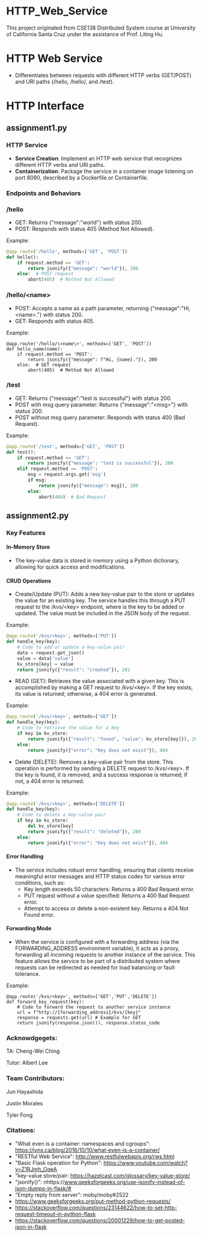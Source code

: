 # HTTP_Web_Service
This project originated from CSE138 Distributed System course at University of California Santa Cruz under the assistance of Prof. Liting Hu. 

# HTTP Web Service
- Differentiates between requests with different HTTP verbs (GET/POST) and URI paths (/hello, /hello/<name>, and /test).


# HTTP Interface
## assignment1.py
### HTTP Service
- **Service Creation**: Implement an HTTP web service that recognizes different HTTP verbs and URI paths.
- **Containerization**: Package the service in a container image listening on port 8090, described by a Dockerfile or Containerfile.

### Endpoints and Behaviors
### /hello
- GET: Returns {"message":"world"} with status 200.
- POST: Responds with status 405 (Method Not Allowed).

Example:
```python
@app.route('/hello', methods=['GET', 'POST'])
def hello():
    if request.method == 'GET':
        return jsonify({"message": "world"}), 200
    else:  # POST request
        abort(405)  # Method Not Allowed
```

### /hello/\<name\>
- POST: Accepts a name as a path parameter, returning {"message":"Hi, \<name\>."} with status 200.
- GET: Responds with status 405.

Example:
```
@app.route('/hello/\<name\>', methods=['GET', 'POST'])
def hello_name(name):
    if request.method == 'POST':
        return jsonify({"message": f"Hi, {name}."}), 200
    else:  # GET request
        abort(405)  # Method Not Allowed
```

### /test
- GET: Returns {"message":"test is successful"} with status 200.
- POST with msg query parameter: Returns {"message":"\<msg\>"} with status 200.
- POST without msg query parameter: Responds with status 400 (Bad Request).

Example:
```python
@app.route('/test', methods=['GET', 'POST'])
def test():
    if request.method == 'GET':
        return jsonify({"message": "test is successful"}), 200
    elif request.method == 'POST':
        msg = request.args.get('msg')
        if msg:
            return jsonify({"message": msg}), 200
        else:
            abort(400)  # Bad Request
```

## assignment2.py
### Key Features
#### In-Memory Store
- The key-value data is stored in memory using a Python dictionary, allowing for quick access and modifications.

#### CRUD Operations
- Create/Update (PUT): Adds a new key-value pair to the store or updates the value for an existing key. The service handles this through a PUT request to the /kvs/\<key\> endpoint, where <key> is the key to be added or updated. The value must be included in the JSON body of the request.

Example:
```python
@app.route('/kvs/<key>', methods=['PUT'])
def handle_key(key):
    # Code to add or update a key-value pair
    data = request.get_json()
    value = data['value']
    kv_store[key] = value
    return jsonify({"result": "created"}), 201
```
- READ (GET): Retrieves the value associated with a given key. This is accomplished by making a GET request to /kvs/\<key\>. If the key exists, its value is returned; otherwise, a 404 error is generated.

Example:
```python
@app.route('/kvs/<key>', methods=['GET'])
def handle_key(key):
    # Code to retrieve the value for a key
    if key in kv_store:
        return jsonify({"result": "found", "value": kv_store[key]}), 200
    else:
        return jsonify({"error": "Key does not exist"}), 404
```
- Delete (DELETE): Removes a key-value pair from the store. This operation is performed by sending a DELETE request to /kvs/\<key\>. If the key is found, it is removed, and a success response is returned; if not, a 404 error is returned.

Example:
```python
@app.route('/kvs/<key>', methods=['DELETE'])
def handle_key(key):
    # Code to delete a key-value pair
    if key in kv_store:
        del kv_store[key]
        return jsonify({"result": "deleted"}), 200
    else:
        return jsonify({"error": "Key does not exist"}), 404
```

#### Error Handling
- The service includes robust error handling, ensuring that clients receive meaningful error messages and HTTP status codes for various error conditions, such as:
  - Key length exceeds 50 characters: Returns a 400 Bad Request error.
  - PUT request without a value specified: Returns a 400 Bad Request error.
  - Attempt to access or delete a non-existent key: Returns a 404 Not Found error.

#### Forwarding Mode
- When the service is configured with a forwarding address (via the FORWARDING_ADDRESS environment variable), it acts as a proxy, forwarding all incoming requests to another instance of the service. This feature allows the service to be part of a distributed system where requests can be redirected as needed for load balancing or fault tolerance.

Example:
```
@app.route('/kvs/<key>', methods=['GET','PUT','DELETE'])
def forward_key_request(key):
    # Code to forward the request to another service instance
    url = f"http://{forwarding_address}/kvs/{key}"
    response = requests.get(url) # Example for GET
    return jsonify(response.json()), response.status_code
```




### Acknowdgegets:

TA: Cheng-Wei Ching

Tutor: Albert Lee

### Team Contributors:

Jun Hayashida

Justin Morales

Tyler Fong

### Citations:
- "What even is a container: namespaces and cgroups": https://jvns.ca/blog/2016/10/10/what-even-is-a-container/
- "RESTful Web Service": http://www.restfulwebapis.org/rws.html
- "Basic Flask operation for Python": https://www.youtube.com/watch?v=Z1RJmh_OqeA
- "key-value store/pair: https://hazelcast.com/glossary/key-value-store/
- "jsonify()": nhttps://www.geeksforgeeks.org/use-jsonify-instead-of-json-dumps-in-flask/#
- "Empty reply from server": moby/moby#2522
- https://www.geeksforgeeks.org/put-method-python-requests/
- https://stackoverflow.com/questions/23144622/how-to-set-http-request-timeout-in-python-flask
- https://stackoverflow.com/questions/20001229/how-to-get-posted-json-in-flask
